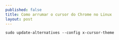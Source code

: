```yaml
---
published: false
title: Como arrumar o cursor do Chrome no Linux
layout: post
---
```

```shell
sudo update-alternatives --config x-cursor-theme
```